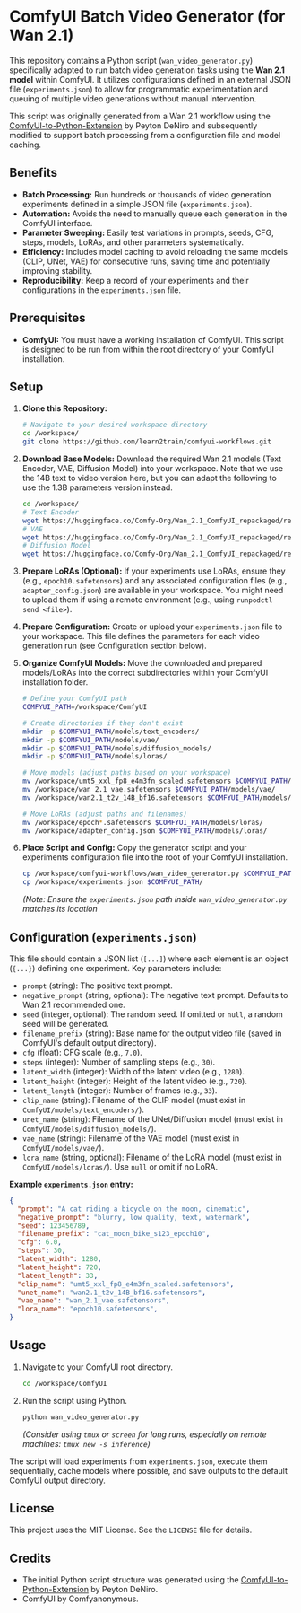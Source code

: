 # ComfyUI Batch Video Generator (for Wan 2.1)

This repository contains a Python script (`wan_video_generator.py`) specifically adapted to run batch video generation tasks using the **Wan 2.1 model** within ComfyUI. It utilizes configurations defined in an external JSON file (`experiments.json`) to allow for programmatic experimentation and queuing of multiple video generations without manual intervention.

This script was originally generated from a Wan 2.1 workflow using the [ComfyUI-to-Python-Extension](https://github.com/pydn/ComfyUI-to-Python-Extension) by Peyton DeNiro and subsequently modified to support batch processing from a configuration file and model caching.

## Benefits

*   **Batch Processing:** Run hundreds or thousands of video generation experiments defined in a simple JSON file (`experiments.json`).
*   **Automation:** Avoids the need to manually queue each generation in the ComfyUI interface.
*   **Parameter Sweeping:** Easily test variations in prompts, seeds, CFG, steps, models, LoRAs, and other parameters systematically.
*   **Efficiency:** Includes model caching to avoid reloading the same models (CLIP, UNet, VAE) for consecutive runs, saving time and potentially improving stability.
*   **Reproducibility:** Keep a record of your experiments and their configurations in the `experiments.json` file.

## Prerequisites

*   **ComfyUI:** You must have a working installation of ComfyUI. This script is designed to be run from within the root directory of your ComfyUI installation.

## Setup

1.  **Clone this Repository:**
    ```bash
    # Navigate to your desired workspace directory
    cd /workspace/
    git clone https://github.com/learn2train/comfyui-workflows.git
    ```

2.  **Download Base Models:** Download the required Wan 2.1 models (Text Encoder, VAE, Diffusion Model) into your workspace. Note that we use the 14B text to video version here, but you can adapt the following to use the 1.3B parameters version instead.
    ```bash
    cd /workspace/
    # Text Encoder
    wget https://huggingface.co/Comfy-Org/Wan_2.1_ComfyUI_repackaged/resolve/main/split_files/text_encoders/umt5_xxl_fp8_e4m3fn_scaled.safetensors
    # VAE
    wget https://huggingface.co/Comfy-Org/Wan_2.1_ComfyUI_repackaged/resolve/main/split_files/vae/wan_2.1_vae.safetensors
    # Diffusion Model
    wget https://huggingface.co/Comfy-Org/Wan_2.1_ComfyUI_repackaged/resolve/main/split_files/diffusion_models/wan2.1_t2v_14B_bf16.safetensors
    ```

3.  **Prepare LoRAs (Optional):** If your experiments use LoRAs, ensure they (e.g., `epoch10.safetensors`) and any associated configuration files (e.g., `adapter_config.json`) are available in your workspace. You might need to upload them if using a remote environment (e.g., using `runpodctl send <file>`).

4.  **Prepare Configuration:** Create or upload your `experiments.json` file to your workspace. This file defines the parameters for each video generation run (see Configuration section below).

5.  **Organize ComfyUI Models:** Move the downloaded and prepared models/LoRAs into the correct subdirectories within your ComfyUI installation folder.
    ```bash
    # Define your ComfyUI path
    COMFYUI_PATH=/workspace/ComfyUI

    # Create directories if they don't exist
    mkdir -p $COMFYUI_PATH/models/text_encoders/
    mkdir -p $COMFYUI_PATH/models/vae/
    mkdir -p $COMFYUI_PATH/models/diffusion_models/
    mkdir -p $COMFYUI_PATH/models/loras/

    # Move models (adjust paths based on your workspace)
    mv /workspace/umt5_xxl_fp8_e4m3fn_scaled.safetensors $COMFYUI_PATH/models/text_encoders/
    mv /workspace/wan_2.1_vae.safetensors $COMFYUI_PATH/models/vae/
    mv /workspace/wan2.1_t2v_14B_bf16.safetensors $COMFYUI_PATH/models/diffusion_models/

    # Move LoRAs (adjust paths and filenames)
    mv /workspace/epoch*.safetensors $COMFYUI_PATH/models/loras/
    mv /workspace/adapter_config.json $COMFYUI_PATH/models/loras/
    ```

6.  **Place Script and Config:** Copy the generator script and your experiments configuration file into the root of your ComfyUI installation.
    ```bash
    cp /workspace/comfyui-workflows/wan_video_generator.py $COMFYUI_PATH/
    cp /workspace/experiments.json $COMFYUI_PATH/
    ```
    *(Note: Ensure the `experiments.json` path inside `wan_video_generator.py` matches its location*

## Configuration (`experiments.json`)

This file should contain a JSON list (`[...]`) where each element is an object (`{...}`) defining one experiment. Key parameters include:

*   `prompt` (string): The positive text prompt.
*   `negative_prompt` (string, optional): The negative text prompt. Defaults to Wan 2.1 recommended one.
*   `seed` (integer, optional): The random seed. If omitted or `null`, a random seed will be generated.
*   `filename_prefix` (string): Base name for the output video file (saved in ComfyUI's default output directory).
*   `cfg` (float): CFG scale (e.g., `7.0`).
*   `steps` (integer): Number of sampling steps (e.g., `30`).
*   `latent_width` (integer): Width of the latent video (e.g., `1280`).
*   `latent_height` (integer): Height of the latent video (e.g., `720`).
*   `latent_length` (integer): Number of frames (e.g., `33`).
*   `clip_name` (string): Filename of the CLIP model (must exist in `ComfyUI/models/text_encoders/`).
*   `unet_name` (string): Filename of the UNet/Diffusion model (must exist in `ComfyUI/models/diffusion_models/`).
*   `vae_name` (string): Filename of the VAE model (must exist in `ComfyUI/models/vae/`).
*   `lora_name` (string, optional): Filename of the LoRA model (must exist in `ComfyUI/models/loras/`). Use `null` or omit if no LoRA.

**Example `experiments.json` entry:**

```json
{
  "prompt": "A cat riding a bicycle on the moon, cinematic",
  "negative_prompt": "blurry, low quality, text, watermark",
  "seed": 123456789,
  "filename_prefix": "cat_moon_bike_s123_epoch10",
  "cfg": 6.0,
  "steps": 30,
  "latent_width": 1280,
  "latent_height": 720,
  "latent_length": 33,
  "clip_name": "umt5_xxl_fp8_e4m3fn_scaled.safetensors",
  "unet_name": "wan2.1_t2v_14B_bf16.safetensors",
  "vae_name": "wan_2.1_vae.safetensors",
  "lora_name": "epoch10.safetensors",
}
```

## Usage

1.  Navigate to your ComfyUI root directory.
    ```bash
    cd /workspace/ComfyUI
    ```
2.  Run the script using Python.
    ```bash
    python wan_video_generator.py
    ```
    *(Consider using `tmux` or `screen` for long runs, especially on remote machines: `tmux new -s inference`)*

The script will load experiments from `experiments.json`, execute them sequentially, cache models where possible, and save outputs to the default ComfyUI output directory.

## License

This project uses the MIT License. See the `LICENSE` file for details.

## Credits

*   The initial Python script structure was generated using the [ComfyUI-to-Python-Extension](https://github.com/pydn/ComfyUI-to-Python-Extension) by Peyton DeNiro.
*   ComfyUI by Comfyanonymous.
